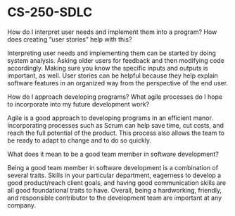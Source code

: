 # CS-250-SDLC

How do I interpret user needs and implement them into a program? How does creating “user stories” help with this?

Interpreting user needs and implementing them can be started by doing system analysis. Asking older users for feedback and then modifying code accordingly. Making sure you know the specific inputs and outputs is important, as well. User stories can be helpful because they help explain software features in an organized way from the perspective of the end user.

How do I approach developing programs? What agile processes do I hope to incorporate into my future development work?

Agile is a good approach to developing programs in an efficient manor. Incorporating processes such as Scrum can help save time, cut costs, and reach the full potential of the product. This process also allows the team to be ready to adapt to change and to do so quickly. 

What does it mean to be a good team member in software development?

Being a good team member in software development is a combination of several traits. Skills in your particular department, eagerness to develop a good product/reach client goals, and having good communication skills are all good foundational traits to have. Overall, being a hardworking, friendly, and responsible contributor to the development team are important at any company. 

